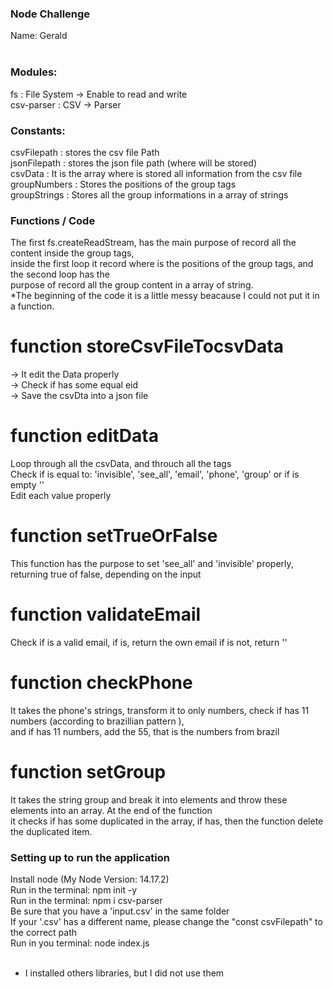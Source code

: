 ### Node Challenge
Name: Gerald
<br/>
<br/>

### Modules:
fs : File System -> Enable to read and write<br/>
csv-parser : CSV -> Parser<br/>


### Constants:
csvFilepath : stores the csv file Path<br/>
jsonFilepath : stores the json file path (where will be stored) <br/>
csvData : It is the array where is stored all information from the csv file<br/>
groupNumbers : Stores the positions of the group tags<br/>
groupStrings : Stores all the group informations in a array of strings<br/>


### Functions / Code
The first fs.createReadStream, has the main purpose of record all the content inside the group tags,<br/>
inside the first loop it record where is the positions of the group tags, and the second loop has the<br/>
purpose of record all the group content in a array of string.<br/> 
*The beginning of the code it is a little messy beacause I could not put it in a function.<br/>

   # function storeCsvFileTocsvData
   -> It edit the Data properly<br/>
   -> Check if has some equal eid<br/>
   -> Save the csvDta into a json file<br/>

   # function editData
   Loop through all the csvData, and throuch all the tags<br/>
   Check if is equal to: 'invisible', 'see_all', 'email', 'phone', 'group' or if is empty ''<br/>
   Edit each value properly<br/>

   # function setTrueOrFalse
   This function has the purpose to set 'see_all' and 'invisible' properly, returning true of false, depending on the input<br/>

   # function validateEmail
   Check if is a valid email, if is, return the own email if is not, return ''<br/>

   # function checkPhone
   It takes the phone's strings, transform it to only numbers, check if has 11 numbers (according to brazillian pattern ),<br/>
   and if has 11 numbers, add the 55, that is the numbers from brazil<br/>

   # function setGroup
   It takes the string group and break it into elements and throw these elements into an array. At the end of the function<br/>
   it checks if has some duplicated in the array, if has, then the function delete the duplicated item.<br/>


### Setting up to run the application
Install node (My Node Version: 14.17.2)<br/>
Run in the terminal: npm init -y<br/>
Run in the terminal: npm i csv-parser <br/>
Be sure that you have a 'input.csv' in the same folder<br/>
If your '.csv' has a different name, please change the "const csvFilepath" to the correct path<br/>
Run in you terminal: node index.js<br/>
<br/>
* I installed others libraries, but I did not use them
